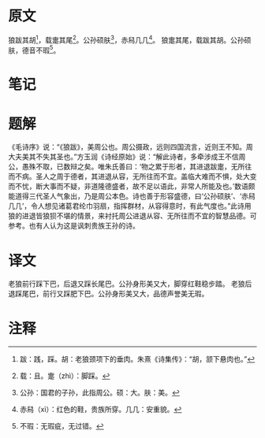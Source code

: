 # 原文
狼跋其胡[^1]，载疐其尾[^2]。公孙硕肤[^3]，赤舄几几[^4]。
狼疐其尾，载跋其胡。公孙硕肤，德音不瑕[^5]。
# 笔记

# 题解
《毛诗序》说：“《狼跋》，美周公也。周公摄政，远则四国流言，近则王不知。周大夫美其不失其圣也。”方玉润《诗经原始》说：“解此诗者，多牵涉成王不信周公，愚殊不取，已数辩之矣。唯朱氏善曰：‘物之累于形者，其进退跋疐，无所往而不病。圣人之周于德者，其进退从容，无所往而不宜。盖临大难而不惧，处大变而不忧，断大事而不疑，非道隆德盛者，故不足以语此，非常人所能及也。’数语颇能道得三代圣人气象出，乃是周公本色。诗也善于形容盛德，曰‘公孙硕肤’、‘赤舄几几’，令人想见诸葛君纶巾羽扇，指挥群材，从容得意时，有此气度也。”此诗用狼的进退皆狼狈不堪的情景，来衬托周公进退从容、无所往而不宜的智慧品德。可参考。也有人认为这是讽刺贵族王孙的诗。
# 译文
老狼前行踩下巴，后退又踩长尾巴。公孙身形美又大，脚穿红鞋稳步踏。
老狼后退踩尾巴，前行又踩肥下巴。公孙身形美又大，品德声誉美无瑕。
# 注释

[^1]: 跋：践，踩。胡：老狼颈项下的垂肉。朱熹《诗集传》：“胡，颔下悬肉也。”
[^2]: 载：且。疐（zhì）：脚踩。
[^3]: 公孙：国君的子孙，此指周公。硕：大。肤：美。
[^4]: 赤舄（xì）：红色的鞋，贵族所穿。几几：安重貌。
[^5]: 不瑕：无瑕疵，无过错。